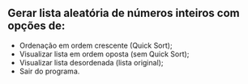 ## Gerar lista aleatória de números inteiros com opções de:
- Ordenação em ordem crescente (Quick Sort);
- Visualizar lista em ordem oposta (sem Quick Sort);
- Visualizar lista desordenada (lista original);
- Sair do programa.
